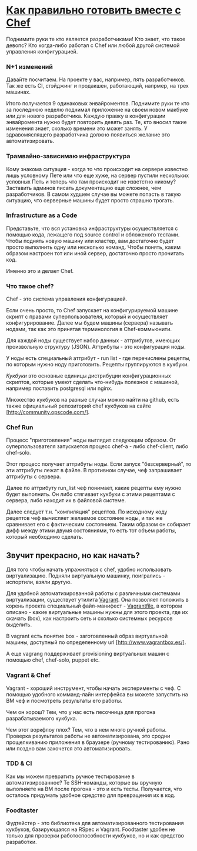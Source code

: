 # [Как правильно готовить вместе с Chef](http://foodtaster.github.io/dev-highload-2013/)

Поднимите руки те кто является разработчиками! Кто знает, что такое
девопс? Кто когда-либо работал с Chef или любой другой системой
управления конфигурацией.

### N+1 изменений

Давайте посчитаем. На проекте у вас, например, пять разработчиков. Так
же есть CI, стэйджинг и продакшен, работающий, напрмер, на трех
машинах.

Итого получается 9 одинаковых энвайроментов. Поднимите руки те кто за
последнюю неделю поднимал приложение на своем новом макбуке или для
нового разработчика. Каждую правку в конфигурации энвайромента нужно
будет повторить девять раз. Те, кто вносил такие изменения знает, сколько
времени это может занять. У здравомяслящего разработчика должно
появиться желание это автоматизировать.

### Трамвайно-зависимаю инфраструктура

Кому знакома ситуация - когда то что происходит на сервере известно
лишь условному Пете или что еще хуже, на сервер пустили нескольких
условных Петь и теперь что там происходит не изветстно никому?
Заставить админов писать документацию еще сложнее, чем разработчиков.
В самом худшем случае вы можете попасть в такую ситуацию, что
серверные машины будет просто страшно трогать.

### Infrastructure as a Code

Представьте, что вся установка инфраструктуры осуществляется с помощью
кода, лежащего под source control и обложеного тестами. Чтобы поднять
новую машину или кластер, вам достаточно будет просто выполнить одну
или несколько команд. Чтобы понять, каким образом настроен тот или
иной сервер, достаточно просто прочитать код.

Именно это и делает Chef.

### Что такое chef?

Chef - это система управления конфигурацией.

Если очень просто, то Chef запускает на конфигурируемой машине
скрипт с правами суперпользователя, который и осуществляет
конфигурирование. Далее мы будем машины (сервера) называть нодами,
так как это принятая терминология в Chef-коммьюнити.

Для каждой ноды существует набор данных - аттрибутов, имеющих
произвольную структуру (JSON). Аттрибуты - это конфигурация ноды.

У ноды есть специальный аттрибут - run list - где перечислены рецепты,
по которым нужно ноду приготовить. Рецепты группируются в кукбуки.

*Кукбуки* это основные единицы дистрибуции конфигурационных скриптов,
которые умеют сделать что-нибудь полезное с машиной, например
поставить postgresql или nginx.

Множество кукбуков на разные случаи можно найти на github, есть также
официальный репозиторий chef кукбуков на сайте
[http://community.opscode.com/].

### Chef Run

Процесс "приготовления" ноды выглядит следующим образом. От
суперпользователя запускается процесс chef-а - либо chef-client, либо
chef-solo.

Этот процесс получает аттрибуты ноды. Если запуск "безсерверный", то
эти аттрибуты лежат в файле. В противном случае, чеф запрашивает
аттрибуты с сервера.

Далее по аттрибуту run_list чеф понимает, какие рецепты ему нужно
будет выполнить. Он либо стягивает кукбуки с этими рецептами с
сервера, либо находит их в файловой системе.

Далее следует т.н. "компиляция" рецептов. По исходному коду рецептов
чеф вычисляет желаемое состояние ноды, и так же сравнивает его с
фактическим состоянием. Таким образом он собирает дифф между этими
двумя состояниями, то есть тот объем работы, который необходимо сделать.

## Звучит прекрасно, но как начать?

Для того чтобы начать упражняться с chef, удобно использовать виртуализацию.
Подняли виртуальную машинку, поигрались - испортили, взяли другую.

Для удобной автоматизированной работы с различными системами
виртуализации, существует утилита
[Vagrant](http://www.vagrantup.com/). Она позволяет положить в корень
проекта специальный файл-манифест -
[Vagrantfile](http://docs-v1.vagrantup.com/v1/docs/vagrantfile.html),
в котором описано - какие виртуальные машины нужны для этого проекта,
где их скачать (box), как настроить сеть и сколько системных ресурсов
выделить.

В vagrant есть понятие box - заготовленный образ виртуальной машины,
доступный по определенному url [http://www.vagrantbox.es/].

А еще vagrang поддерживает provisioning виртуальных машин с помощью
chef, chef-solo, puppet etc.

### Vagrant & Chef

Vagrant - хороший инструмент, чтобы начать эксперименты с чеф. С
помощью удобного комманд-лайн интерфейса вы можете запустить на ВМ чеф
и посмотреть результаты его работы.

Чем он хорош? Тем, что у нас есть песочница для прогона
разрабатываемого кукбука.

Чем этот воркфлоу плох? Тем, что в нем много ручной работы. Проверка
результатов работы не автоматизирована, это сродни прощелкиванию
приложения в браузере (ручному тестированию). Рано или поздно вам
захочется это автоматизировать.

### TDD & CI

Как мы можем превратить ручное тестирование в автоматизированное? Те
SSH-команды, которые вы вручную выполняете на ВМ после прогона - это и
есть тесты. Получается, что осталось придумать удобное средство для
превращения их в код.

### Foodtaster

Фудтейстер - это библиотека для автоматизированного тестирования
кукбуков, базирующаяся на RSpec и Vagrant. Foodtaster удобен не только
для проверки работоспособности кукбуков, но и как средство разработки.
